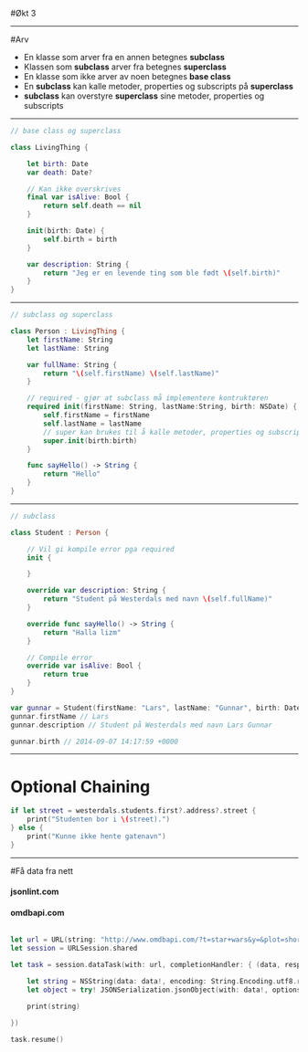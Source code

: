 
#Økt 3


---

#Arv
* En klasse som arver fra en annen betegnes __subclass__
* Klassen som __subclass__ arver fra betegnes __superclass__
* En klasse som ikke arver av noen betegnes __base class__
* En __subclass__ kan kalle metoder, properties og subscripts på __superclass__
* __subclass__ kan overstyre __superclass__ sine metoder, properties og subscripts

---

```swift
// base class og superclass

class LivingThing {

    let birth: Date
    var death: Date?

    // Kan ikke overskrives
    final var isAlive: Bool {
        return self.death == nil
    }

    init(birth: Date) {
        self.birth = birth
    }

    var description: String {
        return "Jeg er en levende ting som ble født \(self.birth)"
    }
}
```

---

```swift
// subclass og superclass

class Person : LivingThing {
    let firstName: String
    let lastName: String

    var fullName: String {
        return "\(self.firstName) \(self.lastName)"
    }

    // required - gjør at subclass må implementere kontruktøren
    required init(firstName: String, lastName:String, birth: NSDate) {
        self.firstName = firstName
        self.lastName = lastName
        // super kan brukes til å kalle metoder, properties og subscripts
        super.init(birth:birth)
    }

    func sayHello() -> String {
        return "Hello"
    }
}
```

---

```swift
// subclass

class Student : Person {

    // Vil gi kompile error pga required
    init {

    }

    override var description: String {
        return "Student på Westerdals med navn \(self.fullName)"
    }

    override func sayHello() -> String {
        return "Halla lizm"
    }

    // Compile error
    override var isAlive: Bool {
        return true
    }
}

var gunnar = Student(firstName: "Lars", lastName: "Gunnar", birth: Date())
gunnar.firstName // Lars
gunnar.description // Student på Westerdals med navn Lars Gunnar

gunnar.birth // 2014-09-07 14:17:59 +0000
```

---
# Optional Chaining


```swift
if let street = westerdals.students.first?.address?.street {
    print("Studenten bor i \(street).")
} else {
    print("Kunne ikke hente gatenavn")
}

```

---

#Få data fra nett
#### jsonlint.com
#### omdbapi.com

```swift

let url = URL(string: "http://www.omdbapi.com/?t=star+wars&y=&plot=short&r=json")!
let session = URLSession.shared

let task = session.dataTask(with: url, completionHandler: { (data, response, error) -> Void in

    let string = NSString(data: data!, encoding: String.Encoding.utf8.rawValue)
    let object = try! JSONSerialization.jsonObject(with: data!, options: .allowFragments)

    print(string)

})

task.resume()

```
